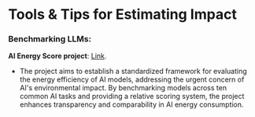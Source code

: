 # Tools & Tips for Estimating Impact 

### Benchmarking LLMs: 

**AI Energy Score project**: [Link](https://huggingface.co/AIEnergyScore).
- The project aims to establish a standardized framework for evaluating the energy efficiency of AI models, addressing the urgent concern of AI's environmental impact. By benchmarking models across ten common AI tasks and providing a relative scoring system, the project enhances transparency and comparability in AI energy consumption. 
